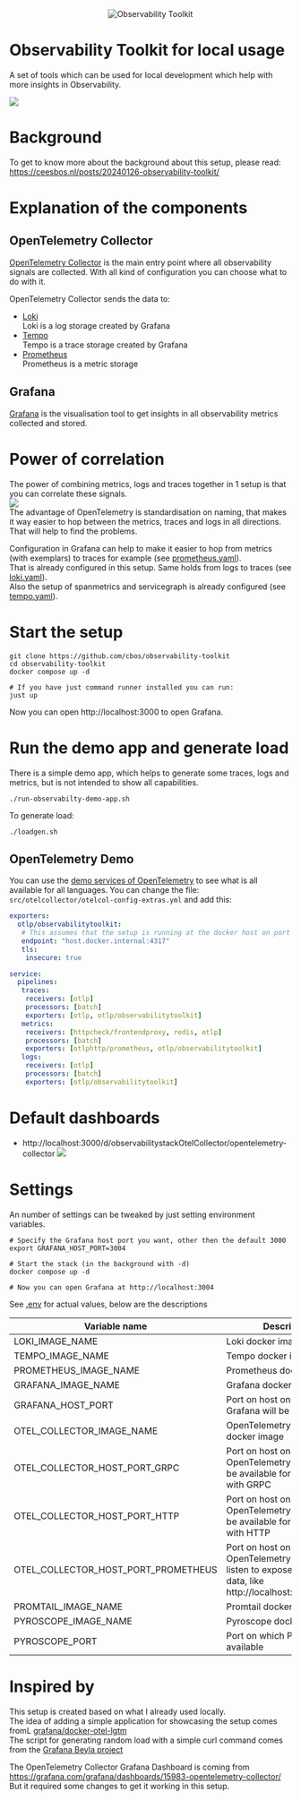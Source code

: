 <div align="center">
  <img src="./docs/logo.png" alt="Observability Toolkit"/>
</div>

# Observability Toolkit for local usage
A set of tools which can be used for local development which help with more insights in Observability.

![](docs/setup.png)

# Background

To get to know more about the background about this setup, please read: https://ceesbos.nl/posts/20240126-observability-toolkit/

# Explanation of the components

## OpenTelemetry Collector
[OpenTelemetry Collector](https://opentelemetry.io/docs/collector/) is the main entry point where all observability signals are collected.
With all kind of configuration you can choose what to do with it.

OpenTelemetry Collector sends the data to:
- [Loki](https://github.com/grafana/loki)   
  Loki is a log storage created by Grafana
- [Tempo](https://github.com/grafana/tempo)   
  Tempo is a trace storage created by Grafana
- [Prometheus](https://github.com/prometheus/prometheus)   
  Prometheus is a metric storage

## Grafana
[Grafana](https://github.com/grafana/grafana) is the visualisation tool to get insights in all observability metrics collected and stored.

# Power of correlation
The power of combining metrics, logs and traces together in 1 setup is that you can correlate these signals.    
![](docs/correlation_between_signals.png)    
The advantage of OpenTelemetry is standardisation on naming, that makes it way easier to hop between the metrics, traces and logs in all directions.
That will help to find the problems.

Configuration in Grafana can help to make it easier to hop from metrics (with exemplars) to traces for example (see [prometheus.yaml](./config/grafana/provisioning/datasources/prometheus.yaml)).    
That is already configured in this setup. Same holds from logs to traces (see [loki.yaml](./config/grafana/provisioning/datasources/loki.yaml)).   
Also the setup of spanmetrics and servicegraph is already configured (see [tempo.yaml](./config/grafana/provisioning/datasources/tempo.yaml)).   

# Start the setup

```shell
git clone https://github.com/cbos/observability-toolkit
cd observability-toolkit
docker compose up -d  

# If you have just command runner installed you can run:
just up
```
Now you can open http://localhost:3000 to open Grafana.

# Run the demo app and generate load
There is a simple demo app, which helps to generate some traces, logs and metrics, but is not intended to show all capabilities.    


```shell
./run-observabilty-demo-app.sh 
```

To generate load:
```shell
./loadgen.sh 
```

## OpenTelemetry Demo
You can use the [demo services of OpenTelemetry](https://opentelemetry.io/docs/demo/) to see what is all available for all languages.
You can change the file: `src/otelcollector/otelcol-config-extras.yml` and add this:

```yaml
exporters:
  otlp/observabilitytoolkit:
   # This assumes that the setup is running at the docker host on port 4317 (which is default of observability-toolkit)
   endpoint: "host.docker.internal:4317"
   tls:
    insecure: true

service:
  pipelines:
   traces:
    receivers: [otlp]
    processors: [batch]
    exporters: [otlp, otlp/observabilitytoolkit]
   metrics:
    receivers: [httpcheck/frontendproxy, redis, otlp]
    processors: [batch]
    exporters: [otlphttp/prometheus, otlp/observabilitytoolkit]
   logs:
    receivers: [otlp]
    processors: [batch]
    exporters: [otlp/observabilitytoolkit]
```

# Default dashboards
- http://localhost:3000/d/observabilitystackOtelCollector/opentelemetry-collector
![](docs/opentelemetry_collector_dashboard.png)

# Settings 

An number of settings can be tweaked by just setting environment variables.

```shell
# Specify the Grafana host port you want, other then the default 3000
export GRAFANA_HOST_PORT=3004

# Start the stack (in the background with -d)
docker compose up -d 

# Now you can open Grafana at http://localhost:3004
```
See [.env](.env) for actual values, below are the descriptions

| Variable name                        | Description                                                                                                             |
|--------------------------------------|-------------------------------------------------------------------------------------------------------------------------|
| LOKI_IMAGE_NAME                      | Loki docker image                                                                                                       |
| TEMPO_IMAGE_NAME                     | Tempo docker image                                                                                                      |
| PROMETHEUS_IMAGE_NAME                | Prometheus docker image                                                                                                 |
| GRAFANA_IMAGE_NAME                   | Grafana docker image                                                                                                    |
| GRAFANA_HOST_PORT                    | Port on host on which Grafana will be available                                                                         |
| OTEL_COLLECTOR_IMAGE_NAME            | OpenTelemetry Collector docker image                                                                                    |
| OTEL_COLLECTOR_HOST_PORT_GRPC        | Port on host on which OpenTelemetry Collector will be available for OTLP format with GRPC                               |
| OTEL_COLLECTOR_HOST_PORT_HTTP        | Port on host on which OpenTelemetry Collector will be available for OTLP format with HTTP                               |
| OTEL_COLLECTOR_HOST_PORT_PROMETHEUS  | Port on host on which OpenTelemetry Collector will listen to expose prometheus data, like http://localhost:8889/metrics |
| PROMTAIL_IMAGE_NAME                  | Promtail docker image                                                                                                   |
| PYROSCOPE_IMAGE_NAME                 | Pyroscope docker image                                                                                                  |
| PYROSCOPE_PORT                       | Port on which Pyroscope is available                                                                                    |


# Inspired by 

This setup is created based on what I already used locally.    
The idea of adding a simple application for showcasing the setup comes fromL [grafana/docker-otel-lgtm](https://github.com/grafana/docker-otel-lgtm)    
The script for generating random load with a simple curl command comes from the [Grafana Beyla project](https://github.com/grafana/beyla/blob/main/examples/greeting-apps/loadgen.sh)

The OpenTelemetry Collector Grafana Dashboard is coming from
https://grafana.com/grafana/dashboards/15983-opentelemetry-collector/    
But it required some changes to get it working in this setup.